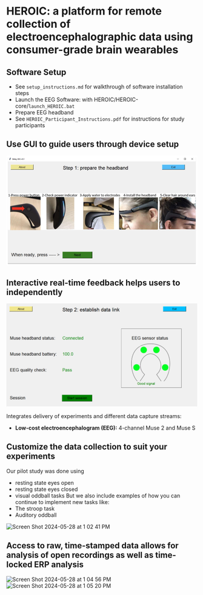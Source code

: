 # HEROIC: a platform for remote collection of electroencephalographic data using consumer-grade brain wearables

## Software Setup
* See `setup_instructions.md` for walkthrough of software installation steps
* Launch the EEG Software: with HEROIC/HEROIC-core/`launch_HEROIC.bat`
* Prepare EEG headband 
* See `HEROIC_Participant_Instructions.pdf` for instructions for study participants
  
## Use GUI to guide users through device setup
![sibley main window](img/eeg_heroic.PNG)


## Interactive real-time feedback helps users to independently 
![eeg muse](img/eeg_muse.png)

Integrates delivery of experiments and different data capture streams:
* __Low-cost electroencephalogram (EEG):__ 4-channel Muse 2 and Muse S

## Customize the data collection to suit your experiments
Our pilot study was done using 
- resting state eyes open
- resting state eyes closed
- visual oddball tasks
But we also include examples of how you can continue to implement new tasks like:
- The stroop task
- Auditory oddball
<img width="584" alt="Screen Shot 2024-05-28 at 1 02 41 PM" src="https://github.com/diamandis-lab/HEROIC/assets/41484082/590018dc-4fca-4428-8dc8-523ad89b8f9d">

## Access to raw, time-stamped data allows for analysis of open recordings as well as time-locked ERP analysis

<img width="722" alt="Screen Shot 2024-05-28 at 1 04 56 PM" src="https://github.com/diamandis-lab/HEROIC/assets/41484082/9a1b6c3d-92bb-4ed6-bd24-aa21c0ce0a9d">
<img width="525" alt="Screen Shot 2024-05-28 at 1 05 20 PM" src="https://github.com/diamandis-lab/HEROIC/assets/41484082/62c054c5-f67c-4275-a752-e66eb2d0864c">

